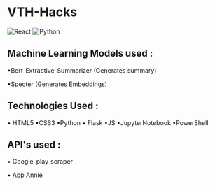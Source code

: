 # VTH-Hacks

![React](https://img.shields.io/badge/react-%2320232a.svg?style=for-the-badge&logo=react&logoColor=%2361DAFB)
![Python](https://img.shields.io/badge/python-3670A0?style=for-the-badge&logo=python&logoColor=ffdd54)

## Machine Learning Models used :

  •Bert-Extractive-Summarizer (Generates summary)

  •Specter (Generates Embeddings)

## Technologies Used :

  • HTML5 •CSS3 •Python 
  • Flask •JS •JupyterNotebook
  •PowerShell
  
## API's used :

  • Google_play_scraper
  
  • App Annie
  
